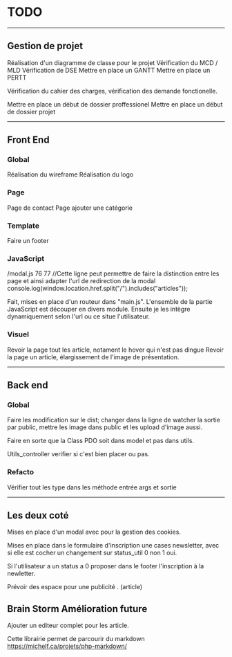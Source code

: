 
# TODO

---

## Gestion de projet

Réalisation d'un diagramme de classe pour le projet
Vérification du MCD / MLD
Vérification de DSE
Mettre en place un GANTT 
Mettre en place un PERTT

Vérification du cahier des charges, vérification des demande fonctionelle.

Mettre en place un début de dossier proffessionel
Mettre en place un début de dossier projet

---

## Front End

### Global
Réalisation du wireframe 
Réalisation du logo 

### Page
Page de contact 
Page ajouter une catégorie


### Template

Faire un footer

### JavaScript

/modal.js 76 77
//Cette ligne peut permettre de faire la distinction entre les page et ainsi adapter l'url de redirection de la modal
console.log(window.location.href.split("/").includes("articles"));

Fait, mises en place d'un routeur dans "main.js".
L'ensemble de la partie JavaScript est découper en divers module.
Ensuite je les intègre dynamiquement selon l'url ou ce situe l'utilisateur. 

### Visuel 

Revoir la page tout les article, notament le hover qui n'est pas dingue
Revoir la page un article, élargissement de l'image de présentation.


---

## Back end

### Global

Faire les modification sur le dist; changer dans la ligne de watcher la sortie par public, mettre les image dans public et les upload d'image aussi.

Faire en sorte que la Class PDO soit dans model et pas dans utils.

Utils_controller verifier si c'est bien placer ou pas.

### Refacto

Vérifier tout les type dans les méthode entrée args et sortie 


---

## Les deux coté

Mises en place d'un modal avec pour la gestion des cookies.

Mises en place dans le formulaire d'inscription une cases newsletter, avec si elle est cocher un changement sur status_util 0 non 1 oui.

Si l'utilisateur a un status a 0 proposer dans le footer l'inscription à la newletter.

Prévoir des espace pour une publicité . (article)



## Brain Storm Amélioration future

Ajouter un editeur complet pour les article.

Cette librairie permet de parcourir du markdown
https://michelf.ca/projets/php-markdown/